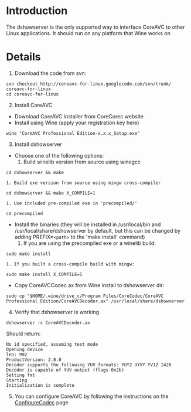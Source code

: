 # Introduction #

The dshowserver is the only supported way to interface CoreAVC to other Linux applications.  It should run on any platform that Wine works on

# Details #

1) Download the code from svn:
```
svn checkout http://coreavc-for-linux.googlecode.com/svn/trunk/ coreavc-for-linux 
cd coreavc-for-linux
```

2) Install CoreAVC
  * Download CoreAVC installer from CoreCorec website
  * Install using Wine (apply your registration key here)
```
wine "CoreAVC Professional Edition-x.x.x_Setup.exe"
```

3) Install dshowserver
  * Choose one of the following options:
    1. Build winelib version from source using winegcc
```
cd dshowserver && make
```
    1. Build exe version from source using mingw cross-compiler
```
cd dshowserver && make X_COMPILE=1
```
    1. Use included pre-compiled exe in 'precompiled/'
```
cd precompiled
```
  * Install the binaries (they will be installed in /usr/local/bin and /usr/local/share/dshowserver by default, but this can be changed by adding PREFIX=`<path>` to the 'make install' command)
    1. If you are using the precompiled exe or a winelib build:
```
sudo make install
```
    1. If you built a cross-compile build with mingw:
```
sudo make install X_COMPILE=1
```
  * Copy CoreAVCCodec.ax from Wine install to dshowserver dir:
```
sudo cp "$HOME/.wine/drive_c/Program Files/CoreCodec/CoreAVC Professional Edition/CoreAVCDecoder.ax" /usr/local/share/dshowserver
```

4) Verify that dshowserver is working
```
dshowserver -c CoreAVCDecoder.ax
```
Should return:
```
No id specified, assuming test mode
Opening device
len: 992
ProductVersion: 2.0.0
Decoder supports the following YUV formats: YUY2 UYVY YV12 I420 
Decoder is capable of YUV output (flags 0x2b)
Setting fmt
Starting
Initialization is complete
```

5) You can configure CoreAVC by following the instructions on the [ConfigureCodec](ConfigureCodec.md) page